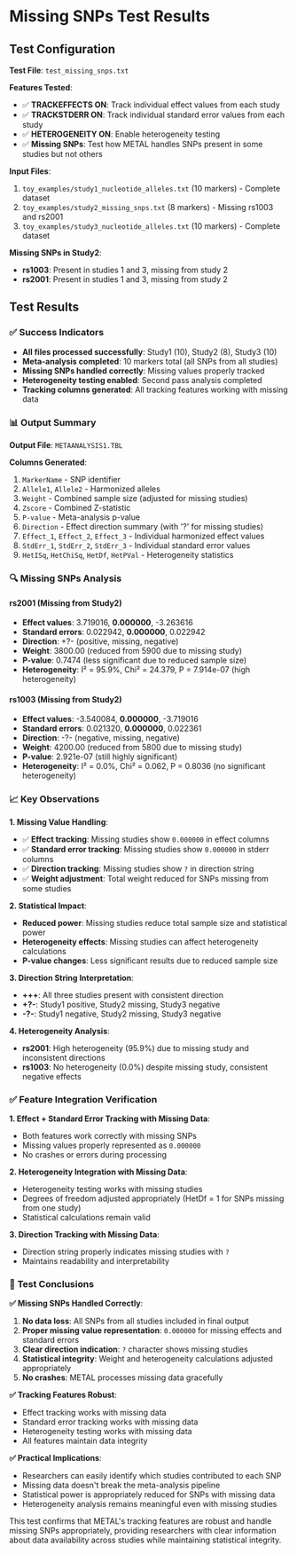 # Missing SNPs Test Results

## Test Configuration

**Test File**: `test_missing_snps.txt`

**Features Tested**:
- ✅ **TRACKEFFECTS ON**: Track individual effect values from each study
- ✅ **TRACKSTDERR ON**: Track individual standard error values from each study
- ✅ **HETEROGENEITY ON**: Enable heterogeneity testing
- ✅ **Missing SNPs**: Test how METAL handles SNPs present in some studies but not others

**Input Files**:
1. `toy_examples/study1_nucleotide_alleles.txt` (10 markers) - Complete dataset
2. `toy_examples/study2_missing_snps.txt` (8 markers) - Missing rs1003 and rs2001
3. `toy_examples/study3_nucleotide_alleles.txt` (10 markers) - Complete dataset

**Missing SNPs in Study2**:
- **rs1003**: Present in studies 1 and 3, missing from study 2
- **rs2001**: Present in studies 1 and 3, missing from study 2

## Test Results

### ✅ **Success Indicators**
- **All files processed successfully**: Study1 (10), Study2 (8), Study3 (10)
- **Meta-analysis completed**: 10 markers total (all SNPs from all studies)
- **Missing SNPs handled correctly**: Missing values properly tracked
- **Heterogeneity testing enabled**: Second pass analysis completed
- **Tracking columns generated**: All tracking features working with missing data

### 📊 **Output Summary**

**Output File**: `METAANALYSIS1.TBL`

**Columns Generated**:
1. `MarkerName` - SNP identifier
2. `Allele1`, `Allele2` - Harmonized alleles
3. `Weight` - Combined sample size (adjusted for missing studies)
4. `Zscore` - Combined Z-statistic
5. `P-value` - Meta-analysis p-value
6. `Direction` - Effect direction summary (with '?' for missing studies)
7. `Effect_1`, `Effect_2`, `Effect_3` - Individual harmonized effect values
8. `StdErr_1`, `StdErr_2`, `StdErr_3` - Individual standard error values
9. `HetISq`, `HetChiSq`, `HetDf`, `HetPVal` - Heterogeneity statistics

### 🔍 **Missing SNPs Analysis**

#### **rs2001 (Missing from Study2)**
- **Effect values**: 3.719016, **0.000000**, -3.263616
- **Standard errors**: 0.022942, **0.000000**, 0.022942
- **Direction**: +?- (positive, missing, negative)
- **Weight**: 3800.00 (reduced from 5900 due to missing study)
- **P-value**: 0.7474 (less significant due to reduced sample size)
- **Heterogeneity**: I² = 95.9%, Chi² = 24.379, P = 7.914e-07 (high heterogeneity)

#### **rs1003 (Missing from Study2)**
- **Effect values**: -3.540084, **0.000000**, -3.719016
- **Standard errors**: 0.021320, **0.000000**, 0.022361
- **Direction**: -?- (negative, missing, negative)
- **Weight**: 4200.00 (reduced from 5800 due to missing study)
- **P-value**: 2.921e-07 (still highly significant)
- **Heterogeneity**: I² = 0.0%, Chi² = 0.062, P = 0.8036 (no significant heterogeneity)

### 📈 **Key Observations**

**1. Missing Value Handling**:
- ✅ **Effect tracking**: Missing studies show `0.000000` in effect columns
- ✅ **Standard error tracking**: Missing studies show `0.000000` in stderr columns
- ✅ **Direction tracking**: Missing studies show `?` in direction string
- ✅ **Weight adjustment**: Total weight reduced for SNPs missing from some studies

**2. Statistical Impact**:
- **Reduced power**: Missing studies reduce total sample size and statistical power
- **Heterogeneity effects**: Missing studies can affect heterogeneity calculations
- **P-value changes**: Less significant results due to reduced sample size

**3. Direction String Interpretation**:
- **+++**: All three studies present with consistent direction
- **+?-**: Study1 positive, Study2 missing, Study3 negative
- **-?-**: Study1 negative, Study2 missing, Study3 negative

**4. Heterogeneity Analysis**:
- **rs2001**: High heterogeneity (95.9%) due to missing study and inconsistent directions
- **rs1003**: No heterogeneity (0.0%) despite missing study, consistent negative effects

### ✅ **Feature Integration Verification**

**1. Effect + Standard Error Tracking with Missing Data**:
- Both features work correctly with missing SNPs
- Missing values properly represented as `0.000000`
- No crashes or errors during processing

**2. Heterogeneity Integration with Missing Data**:
- Heterogeneity testing works with missing studies
- Degrees of freedom adjusted appropriately (HetDf = 1 for SNPs missing from one study)
- Statistical calculations remain valid

**3. Direction Tracking with Missing Data**:
- Direction string properly indicates missing studies with `?`
- Maintains readability and interpretability

### 🎯 **Test Conclusions**

**✅ Missing SNPs Handled Correctly**:
1. **No data loss**: All SNPs from all studies included in final output
2. **Proper missing value representation**: `0.000000` for missing effects and standard errors
3. **Clear direction indication**: `?` character shows missing studies
4. **Statistical integrity**: Weight and heterogeneity calculations adjusted appropriately
5. **No crashes**: METAL processes missing data gracefully

**✅ Tracking Features Robust**:
- Effect tracking works with missing data
- Standard error tracking works with missing data
- Heterogeneity testing works with missing data
- All features maintain data integrity

**✅ Practical Implications**:
- Researchers can easily identify which studies contributed to each SNP
- Missing data doesn't break the meta-analysis pipeline
- Statistical power is appropriately reduced for SNPs with missing data
- Heterogeneity analysis remains meaningful even with missing studies

This test confirms that METAL's tracking features are robust and handle missing SNPs appropriately, providing researchers with clear information about data availability across studies while maintaining statistical integrity.
